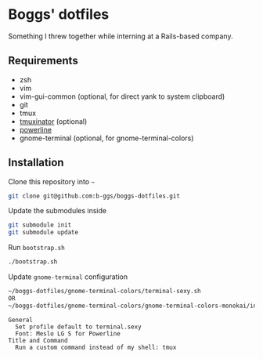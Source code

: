 # Boggs' dotfiles

Something I threw together while interning at a Rails-based company.

## Requirements

* zsh
* vim
 * vim-gui-common (optional, for direct yank to system clipboard)
* git
* tmux
 * [tmuxinator](https://github.com/tmuxinator/tmuxinator) (optional)
* [powerline](https://github.com/powerline/powerline)
* gnome-terminal (optional, for gnome-terminal-colors)

## Installation

Clone this repository into `~`
```bash
git clone git@github.com:b-ggs/boggs-dotfiles.git
```

Update the submodules inside
```bash
git submodule init
git submodule update
```

Run `bootstrap.sh`
```bash
./bootstrap.sh
```

Update `gnome-terminal` configuration
```bash
~/boggs-dotfiles/gnome-terminal-colors/terminal-sexy.sh
OR
~/boggs-dotfiles/gnome-terminal-colors/gnome-terminal-colors-monokai/install.sh
```
    General
      Set profile default to terminal.sexy
      Font: Meslo LG S for Powerline
    Title and Command
      Run a custom command instead of my shell: tmux
